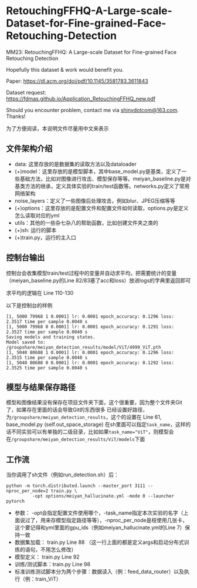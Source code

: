 # RetouchingFFHQ-A-Large-scale-Dataset-for-Fine-grained-Face-Retouching-Detection
MM23: RetouchingFFHQ: A Large-scale Dataset for Fine-grained Face Retouching Detection

Hopefully this dataset & work would benefit you.

Paper: https://dl.acm.org/doi/pdf/10.1145/3581783.3611843

Dataset request: https://fdmas.github.io/Application_RetouchingFFHQ_new.pdf

Should you encounter problem, contact me via shinydotcom@163.com. Thanks!

为了方便阅读，本说明文件尽量用中文来表示
## 文件架构介绍
- data: 这里存放的是数据集的读取方法以及dataloader
- (+)model：这里存放的是模型脚本，其中base_model.py是基类，定义了一些基础方法，比如对图像进行攻击、模型保存等等。meiyan_baseline.py是对基类方法的继承，定义具体实验的train/test函数等。networks.py定义了常用网络架构
- noise_layers：定义了一些图像后处理攻击，例如blur、JPEG压缩等等
- (+)options：这里存放的是配置文件和配置文件如何读取，options.py是定义怎么读取对应的yml
- utils：其他的一些杂七杂八的帮助函数，比如创建文件夹之类的
- (+)sh: 运行的脚本
- (+)train.py，运行的主入口

## 控制台输出
控制台会收集模型train/test过程中的变量并自动求平均，把需要统计的变量（meiyan_baseline.py的Line 82/83塞了acc和loss）放进logs的字典里返回即可

求平均的逻辑在 Line 110-130

以下是控制台的样例
```
[1, 5000 79968 1 0.0001] lr: 0.0001 epoch_accuracy: 0.1296 loss: 2.3517 time per sample 0.0040 s
[1, 5000 79968 0 0.0001] lr: 0.0001 epoch_accuracy: 0.1291 loss: 2.3527 time per sample 0.0040 s
Saving models and training states.
Model saved to: /groupshare/meiyan_detection_results/model/ViT/4999_ViT.pth
[1, 5040 80608 1 0.0001] lr: 0.0001 epoch_accuracy: 0.1296 loss: 2.3515 time per sample 0.0040 s
[1, 5040 80608 0 0.0001] lr: 0.0001 epoch_accuracy: 0.1292 loss: 2.3525 time per sample 0.0040 s
```

## 模型与结果保存路径
模型和图像结果没有保存在项目文件夹下面，这个很重要，因为整个文件夹Git了，如果存在里面的话会导致Git的东西很多
已经设置好路径，为```/groupshare/meiyan_detection_results```，这个的设置在 Line 61, base_model.py (self.out_space_storage)
在sh里面可以指定```task_name```，这样的话不同实验可以有单独的二级目录，比如如果```task_name="ViT"```，则模型会在```/groupshare/meiyan_detection_results/ViT/models```下面


## 工作流
当你调用了sh文件（例如run_detection.sh）后：
```
python -m torch.distributed.launch --master_port 3111 --nproc_per_node=2 train.py \
          -opt options/meiyan_hallucinate.yml -mode 0 --launcher pytorch
```
- 参数： -opt会指定配置文件使用哪个，-task_name指定本次实验的名字（上面说过了，用来存模型指定路径等等），-nproc_per_node是枝使用几张卡，这个要记得和yml里面的gpu_ids（例如meiyan_hallucinate.yml的Line 7）保持一致
- 数据集加载： train.py Line 88 （这一行上面的都是定义args和启动分布式训练的语句，不用怎么修改）
- 模型定义： train.py Line 92
- 训练/测试脚本：train.py Line 98
- 标准训练测试脚本分为两个步骤：数据读入（例：feed_data_router）以及执行（例：train_ViT）
